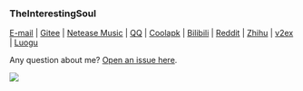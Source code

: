 ### TheInterestingSoul

[E-mail](mailto:wangpy01@outlook.com) | [Gitee](https://gitee.com/theinterestingsoul/) | [Netease Music](https://music.163.com/#/user/home?id=332988779) | [QQ](https://wpa.qq.com/msgrd?v=3&uin=1974224207&site=qqq&menu=yes) | [Coolapk](https://coolapk.com/u/2314114) | [Bilibili](https://space.bilibili.com/130892654) | [Reddit](https://www.reddit.com/user/TheInterestingSoul) | [Zhihu](https://www.zhihu.com/people/theinterestingsoul) | [v2ex](https://v2ex.com/member/tistest) | [Luogu](https://www.luogu.com.cn/user/240074)

Any question about me? [Open an issue here](https://github.com/TheInterestingSoul/TheInterestingSoul/issues/new).

![](https://github-readme-stats.vercel.app/api?username=TheInterestingSoul)
